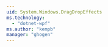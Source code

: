 ```yaml
---
uid: System.Windows.DragDropEffects
ms.technology: 
  - "dotnet-wpf"
ms.author: "kempb"
manager: "ghogen"
---
```

